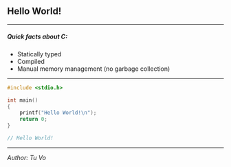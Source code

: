 ## Hello World!

---

##### Quick facts about C:

- Statically typed
- Compiled
- Manual memory management (no garbage collection)

---

```c
#include <stdio.h>

int main()
{
    printf("Hello World!\n");
    return 0;
}

// Hello World!

```

---

_Author: Tu Vo_
